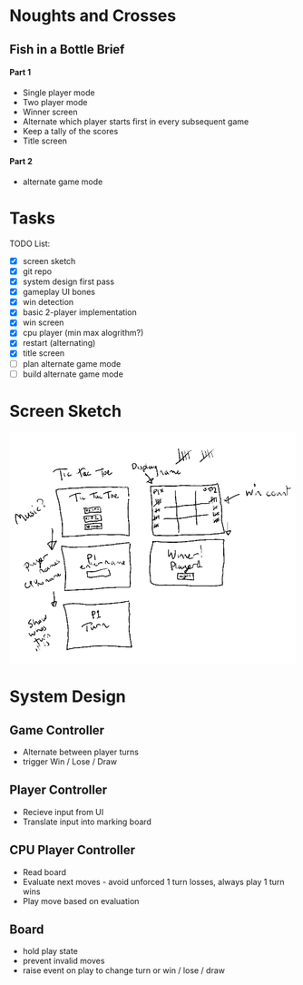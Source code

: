 # Noughts and Crosses
## Fish in a Bottle Brief

#### Part 1
- Single player mode
- Two player mode
- Winner screen
- Alternate which player starts first in every subsequent game
- Keep a tally of the scores
- Title screen

#### Part 2
- alternate game mode

# Tasks

TODO List:
- [X] screen sketch
- [X] git repo
- [X] system design first pass
- [X] gameplay UI bones
- [X] win detection
- [X] basic 2-player implementation
- [X] win screen
- [X] cpu player (min max alogrithm?)
- [X] restart (alternating)
- [X] title screen
- [ ] plan alternate game mode
- [ ] build alternate game mode

# Screen Sketch
![first pass doodle for the game screens](https://github.com/ludovino/TicTacToe/blob/master/UI-sketch.png?raw=true)

# System Design

## Game Controller
- Alternate between player turns
- trigger Win / Lose / Draw

## Player Controller
- Recieve input from UI
- Translate input into marking board

## CPU Player Controller
- Read board
- Evaluate next moves - avoid unforced 1 turn losses, always play 1 turn wins
- Play move based on evaluation

## Board
- hold play state
- prevent invalid moves
- raise event on play to change turn or win / lose / draw
